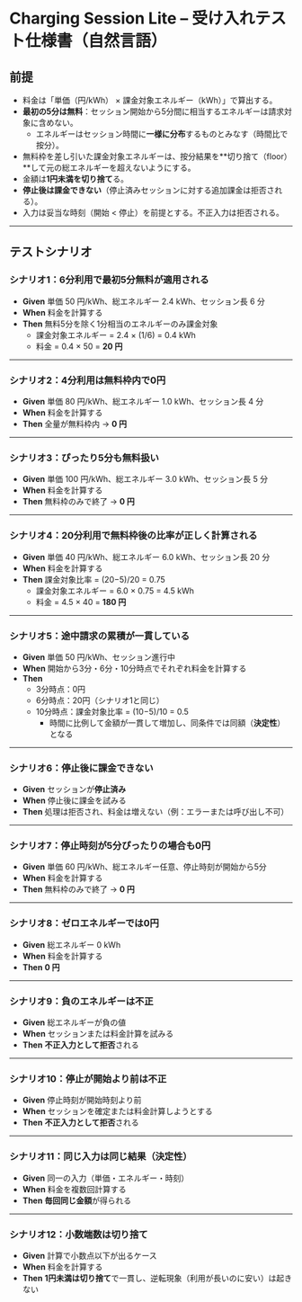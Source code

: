 # Charging Session Lite – 受け入れテスト仕様書（自然言語）

## 前提
- 料金は「単価（円/kWh） × 課金対象エネルギー（kWh）」で算出する。
- **最初の5分は無料**：セッション開始から5分間に相当するエネルギーは請求対象に含めない。
    - エネルギーはセッション時間に**一様に分布**するものとみなす（時間比で按分）。
- 無料枠を差し引いた課金対象エネルギーは、按分結果を**切り捨て（floor）**して元の総エネルギーを超えないようにする。
- 金額は**1円未満を切り捨て**る。
- **停止後は課金できない**（停止済みセッションに対する追加課金は拒否される）。
- 入力は妥当な時刻（開始 < 停止）を前提とする。不正入力は拒否される。

---

## テストシナリオ

### シナリオ1：6分利用で最初5分無料が適用される
- **Given** 単価 50 円/kWh、総エネルギー 2.4 kWh、セッション長 6 分
- **When** 料金を計算する
- **Then** 無料5分を除く1分相当のエネルギーのみ課金対象
    - 課金対象エネルギー = 2.4 × (1/6) = 0.4 kWh
    - 料金 = 0.4 × 50 = **20 円**

---

### シナリオ2：4分利用は無料枠内で0円
- **Given** 単価 80 円/kWh、総エネルギー 1.0 kWh、セッション長 4 分
- **When** 料金を計算する
- **Then** 全量が無料枠内 → **0 円**

---

### シナリオ3：ぴったり5分も無料扱い
- **Given** 単価 100 円/kWh、総エネルギー 3.0 kWh、セッション長 5 分
- **When** 料金を計算する
- **Then** 無料枠のみで終了 → **0 円**

---

### シナリオ4：20分利用で無料枠後の比率が正しく計算される
- **Given** 単価 40 円/kWh、総エネルギー 6.0 kWh、セッション長 20 分
- **When** 料金を計算する
- **Then** 課金対象比率 = (20−5)/20 = 0.75
    - 課金対象エネルギー = 6.0 × 0.75 = 4.5 kWh
    - 料金 = 4.5 × 40 = **180 円**

---

### シナリオ5：途中請求の累積が一貫している
- **Given** 単価 50 円/kWh、セッション進行中
- **When** 開始から3分・6分・10分時点でそれぞれ料金を計算する
- **Then**
    - 3分時点：0円
    - 6分時点：20円（シナリオ1と同じ）
    - 10分時点：課金対象比率 = (10−5)/10 = 0.5
        - 時間に比例して金額が一貫して増加し、同条件では同額（**決定性**）となる

---

### シナリオ6：停止後に課金できない
- **Given** セッションが**停止済み**
- **When** 停止後に課金を試みる
- **Then** 処理は拒否され、料金は増えない（例：エラーまたは呼び出し不可）

---

### シナリオ7：停止時刻が5分ぴったりの場合も0円
- **Given** 単価 60 円/kWh、総エネルギー任意、停止時刻が開始から5分
- **When** 料金を計算する
- **Then** 無料枠のみで終了 → **0 円**

---

### シナリオ8：ゼロエネルギーでは0円
- **Given** 総エネルギー 0 kWh
- **When** 料金を計算する
- **Then** **0 円**

---

### シナリオ9：負のエネルギーは不正
- **Given** 総エネルギーが負の値
- **When** セッションまたは料金計算を試みる
- **Then** **不正入力として拒否**される

---

### シナリオ10：停止が開始より前は不正
- **Given** 停止時刻が開始時刻より前
- **When** セッションを確定または料金計算しようとする
- **Then** **不正入力として拒否**される

---

### シナリオ11：同じ入力は同じ結果（決定性）
- **Given** 同一の入力（単価・エネルギー・時刻）
- **When** 料金を複数回計算する
- **Then** **毎回同じ金額**が得られる

---

### シナリオ12：小数端数は切り捨て
- **Given** 計算で小数点以下が出るケース
- **When** 料金を計算する
- **Then** **1円未満は切り捨て**で一貫し、逆転現象（利用が長いのに安い）は起きない
